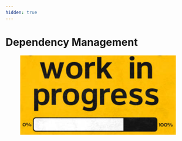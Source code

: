 ```yaml
---
hidden: true
---
```


# Dependency Management

<figure><img src="../../.gitbook/assets/image (244).png" alt=""><figcaption></figcaption></figure>
